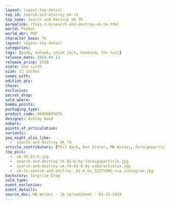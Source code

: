 ```yaml
---
layout: layout-toy-detail 
toy_id: search-and-destroy-uk-tk
toy_name: Search and Destroy UK TK
permalink: /toys-1-6/search-and-destroy-uk-tk.html
world: Popbot
world_abr: POP
character_base: TK
layout: layout-toy-detail
categories: 
tags: [punk, mohawk, union jack, bandaid, fox tail]
release_date: 2014.04.12
release_price: $150 
scale: one sixth
size: 12 inches
comes_with: 
edition_qty: 
chase: 
exclusive: 
secret_drop: 
sold_where: 
bamba_points: 
packaging_type: 
product_code: 0000000SDTK
designer: Ashley Wood
makers: 
points_of_articulation: 
variants: 
you_might_also_like: 
  -  Search and Destroy UK TQ
article_contributors: [Phil Back, Don Slater, MW Wutasi, foreignparticle, xxbarachielxx, szutsung]
toy_pics: 
  -  uk-tk-01-6.jpg
  -  search-and-destroy-tk-02-6-by-foreignparticle.jpg
  -  search-and-destroy-uk-tk-01-6-by-xxbarachielxx.jpg
  -  uk-tk-search-and-destroy-_01-6_by_SZUTSUNG_via_instagram.jpg
backstory: Surprise Drop
sale_type: 
event_exclusive: 
event_details: 
source_doc: MW Wutasi - 3A spreadsheet - 01-15-2019
---
```

